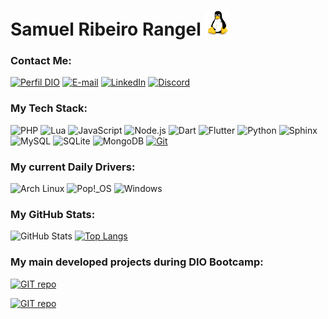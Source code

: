 # Samuel Ribeiro Rangel <img src="https://github.com/devicons/devicon/blob/master/icons/linux/linux-original.svg" title="Linux" alt="Linux" width="40" height="40"/>&nbsp;

### Contact Me:

[![Perfil DIO](https://img.shields.io/badge/-Meu%20Perfil%20na%20DIO-30A3DC?style=for-the-badge)](https://www.dio.me/users/samuel_rrangel529)
[![E-mail](https://img.shields.io/badge/-Email-000?style=for-the-badge&logo=gmail&logoColor=EA4335)](mailto:samuel.rrangel529@gmail.com)
[![LinkedIn](https://img.shields.io/badge/-LinkedIn-000?style=for-the-badge&logo=linkedin&logoColor=30A3DC)](https://www.linkedin.com/in/samuel-ribeiro-rangel/)
[![Discord](https://img.shields.io/badge/discord-000?style=for-the-badge&logo=discord&logoColor=5865F2)](@razorzinho)

### My Tech Stack:

![PHP](https://img.shields.io/badge/php-000?style=for-the-badge&logo=php&logoColor=777BB4)
![Lua](https://img.shields.io/badge/lua-000?style=for-the-badge&logo=lua&logoColor=2C2D72)
![JavaScript](https://img.shields.io/badge/javascript-000?style=for-the-badge&logo=javascript&logoColor=F7DF1E)
![Node.js](https://img.shields.io/badge/nodejs-000?style=for-the-badge&logo=nodedotjs&logoColor=339933)
![Dart](https://img.shields.io/badge/dart-000?style=for-the-badge&logo=dart&logoColor=0175C2)
![Flutter](https://img.shields.io/badge/flutter-000?style=for-the-badge&logo=flutter&logoColor=02569B)
![Python](https://img.shields.io/badge/python-000?style=for-the-badge&logo=python&logoColor=3776AB)
![Sphinx](https://img.shields.io/badge/sphinx-000?style=for-the-badge&logo=sphinx&logoColor=FEFEFE)
![MySQL](https://img.shields.io/badge/mysql-000?style=for-the-badge&logo=mysql&logoColor=4479A1) 
![SQLite](https://img.shields.io/badge/sqlite-000?style=for-the-badge&logo=sqlite&logoColor=003B57)
![MongoDB](https://img.shields.io/badge/mongodb-000?style=for-the-badge&logo=mongodb&logoColor=47A248)
[![Git](https://img.shields.io/badge/Git-000?style=for-the-badge&logo=git&logoColor=E94D5F)](https://git-scm.com/doc)

### My current Daily Drivers:

![Arch Linux](https://img.shields.io/badge/archlinux-000?style=for-the-badge&logo=archlinux&logoColor=1793D1)
![Pop!_OS](https://img.shields.io/badge/pop!_os-000?style=for-the-badge&logo=popos&logoColor=48B9C7)
![Windows](https://img.shields.io/badge/windows-000?style=for-the-badge&logo=windows&logoColor=0078D4)

### My GitHub Stats:

![GitHub Stats](https://github-readme-stats.vercel.app/api?username=r47orr&theme=transparent&bg_color=000&hide_border=true&show_icons=true&icon_color=30A3DC&title_color=E94D5F&text_color=FFF)
[![Top Langs](https://github-readme-stats.vercel.app/api/top-langs/?username=r47orr&theme=transparent&hide_border=true&card_width=1000)](https://github.com/anuraghazra/github-readme-stats)

### My main developed projects during DIO Bootcamp:

[![GIT repo](https://github-readme-stats.vercel.app/api/pin/?username=r47orr&repo=dart-learning&bg_color=000&border_color=30A3DC&show_icons=true&icon_color=30A3DC&title_color=E94D5F&text_color=FFF)](https://github.com/r47orr/dart-learning)

[![GIT repo](https://github-readme-stats.vercel.app/api/pin/?username=r47orr&repo=flutter-app&bg_color=000&border_color=30A3DC&show_icons=true&icon_color=30A3DC&title_color=E94D5F&text_color=FFF)](https://github.com/r47orr/flutter-app)
